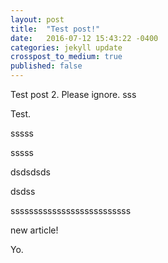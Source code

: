 ```yaml
---
layout: post
title:  "Test post!"
date:   2016-07-12 15:43:22 -0400
categories: jekyll update
crosspost_to_medium: true
published: false
---
```

Test post 2. Please ignore.
sss

Test.

sssss


sssss


dsdsdsds

dsdss

ssssssssssssssssssssssssss

new article!


Yo.
